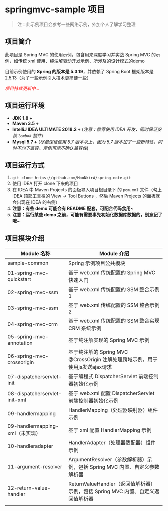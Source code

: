 # springmvc-sample 项目

> 注：此示例项目会参考一些网络示例，外加个人了解学习整理

## 项目简介

此项目是 Spring MVC 的使用示例，包含用来深度学习并实战  Spring MVC 的示例，如传统 xml 使用、纯注解驱动开发示例、所涉及的设计模式的demo

目前示例使用的 **Spring 的版本是 5.3.19**，并依赖了 Spring Boot 框架版本是 2.5.13（为了一些示例引入技术更简便一些）

<font color=red>*项目持续更新中...*</font>

## 项目运行环境

- **JDK 1.8 +**
- **Maven 3.5 +**
- **IntelliJ IDEA ULTIMATE 2018.2 +** (*注意：推荐使用 IDEA 开发，同时保证安装 `lombok` 插件*)
- **Mysql 5.7 +** (*尽量保证使用 5.7 版本以上，因为 5.7 版本加了一些新特性，同时不向下兼容。示例可能不确认兼容性*)

## 项目运行方式

1. `git clone https://github.com/MooNkirA/spring-note.git`
2. 使用 IDEA 打开 clone 下来的项目
3. 在 IDEA 中 Maven Projects 的面板导入项目根目录下 的 `pom.xml` 文件（勾上 IDEA 顶部工具栏的 View -> Tool Buttons ，然后 Maven Projects 的面板就会出现在 IDEA 的右侧）
4. **注意：有些 demo 可能会有 README 配套，可配合代码食用~**
5. **注意：运行某些 demo 之前，可能有需要事先初始化数据库数据的，别忘记了哦~**

## 项目模块介绍

| Module 名称                     | Module 介绍                                                  |
| ------------------------------- | ------------------------------------------------------------ |
| sample-common                   | Spring 示例项目公共模块                                      |
| 01-spring-mvc-quickstart        | 基于 web.xml 传统配置的 Spring MVC 快速入门                  |
| 02-spring-mvc-ssm               | 基于 web.xml 传统配置的 SSM 整合示例1                        |
| 03-spring-mvc-ssm               | 基于 web.xml 传统配置的 SSM 整合示例2                        |
| 04-spring-mvc-crm               | 基于 web.xml 传统配置的 SSM 整合实现 CRM 系统示例            |
| 05-spring-mvc-annotation        | 基于纯注解实现的 Spring MVC 示例                             |
| 06-spring-mvc-crossorigin       | 基于纯注解的 Spring MVC @CrossOrigin 注解处理跨域示例，用于使用js发送ajax请求 |
| 07-dispatcherservlet-init       | 基于编程式 DispatcherServlet 前端控制器初始化示例            |
| 08-dispatcherservlet-init-xml   | 基于 web.xml 配置 DispatcherServlet 前端控制器初始化示例     |
| 09-handlermapping               | HandlerMapping（处理器映射器）组件示例                       |
| 09-handlermapping-xml（未实现） | 基于 xml 配置 HandlerMapping 示例                            |
| 10-handleradapter               | HandlerAdapter（处理器适配器）组件示例                       |
| 11-argument-resolver            | ArgumentResolver（参数解析器）示例，包括 Spring MVC 内置、自定义参数解析器 |
| 12-return-value-handler         | ReturnValueHandler（返回值解析器）示例，包括 Spring MVC 内置、自定义返回值解析器 |
|                                 |                                                              |
